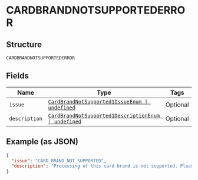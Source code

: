 
# CARDBRANDNOTSUPPORTEDERROR

## Structure

`CARDBRANDNOTSUPPORTEDERROR`

## Fields

| Name | Type | Tags | Description |
|  --- | --- | --- | --- |
| `issue` | [`CardBrandNotSupported1IssueEnum \| undefined`](../../doc/models/card-brand-not-supported-1-issue-enum.md) | Optional | - |
| `description` | [`CardBrandNotSupported1DescriptionEnum \| undefined`](../../doc/models/card-brand-not-supported-1-description-enum.md) | Optional | - |

## Example (as JSON)

```json
{
  "issue": "CARD_BRAND_NOT_SUPPORTED",
  "description": "Processing of this card brand is not supported. Please use another card to continue with this transaction."
}
```

